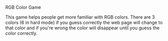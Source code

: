 RGB Color Game 


This game helps people get more familiar with RGB colors. There are 3 colors (6 in hard mode) if you guess correctly the web page will change to that color
and if you're wrong the color will disappear until you guess the color correctly.
